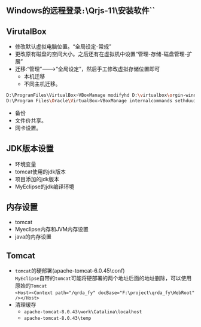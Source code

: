 ## Windows的远程登录`:`\\Qrjs-11\安装软件``


## VirutalBox
- 修改默认虚拟电脑位置。“全局设定-常规”
- 更改原有磁盘的空间大小。之后还有在虚拟机中设置“管理-存储-磁盘管理-扩展”
- 迁移:“管理”--->“全局设定”，然后手工修改虚拟存储位置即可
    + 本机迁移
    + 不同主机迁移。
``` sh
D:\ProgramFiles\VirtualBox>VBoxManage modifyhd D:\virtualbox\orgin-windows10\windows10-orgin.vdi --resize 51200
D:\Program Files\Oracle\VirtualBox>VBoxManage internalcommands sethduuid "D:\VM\VirtualBox VMs\SCADA\SCADA.vdi"
```
- 备份
- 文件价共享。
- 网卡设置。

## JDK版本设置
- 环境变量
- tomcat使用的jdk版本
- 项目添加的jdk版本
- MyEclipse的jdk编译环境

## 内存设置
- tomcat
- Myeclipse内存和JVM内存设置
- java的内存设置


## Tomcat
- `tomcat`的硬部署(apache-tomcat-6.0.45\conf)  
`MyEclipse`自带的`tomcat`可能将硬部署的两个地址后面的地址删除，可以使用原始的`Tomcat`  
`<Host><Context path="/qrda_fy" docBase="F:\project\qrda_fy\WebRoot" /></Host>`  
- 清理缓存
    - `apache-tomcat-8.0.43\work\Catalina\localhost`
    - `apache-tomcat-8.0.43\temp`
